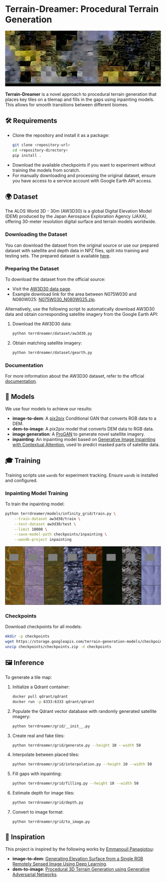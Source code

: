 # Terrain-Dreamer: Procedural Terrain Generation


![banner](docs/banner.jpg)

**Terrain-Dreamer** is a novel approach to procedural terrain generation that places key tiles on a tilemap and fills in the gaps using inpainting models. This allows for smooth transitions between different biomes.

## 🛠️ Requirements

- Clone the repository and install it as a package:
  ```bash
  git clone <repository-url>
  cd <repository-directory>
  pip install .
  ```
- Download the available checkpoints if you want to experiment without training the models from scratch.
- For manually downloading and processing the original dataset, ensure you have access to a service account with Google Earth API access.

## 🌍 Dataset

The ALOS World 3D - 30m (AW3D30) is a global Digital Elevation Model (DEM) produced by the Japan Aerospace Exploration Agency (JAXA), offering 30-meter resolution digital surface and terrain models worldwide.

### Downloading the Dataset

You can download the dataset from the original source or use our prepared dataset with satellite and depth data in NPZ files, split into training and testing sets. The prepared dataset is available [here](https://storage.googleapis.com/terrain-generation-models/AW3D30.zip).

### Preparing the Dataset

To download the dataset from the official source:
- Visit the [AW3D30 data page](https://www.eorc.jaxa.jp/ALOS/en/aw3d30/data/index.htm).
- Example download link for the area between N075W030 and N080W025: [N075W030_N080W025.zip](https://www.eorc.jaxa.jp/ALOS/aw3d30/data/release_v2012/N075W030_N080W025.zip).

Alternatively, use the following script to automatically download AW3D30 data and obtain corresponding satellite imagery from the Google Earth API:
1. Download the AW3D30 data:
    ```bash
    python terrdreamer/dataset/aw3d30.py
    ```
2. Obtain matching satellite imagery:
    ```bash
    python terrdreamer/dataset/gearth.py
    ```

### Documentation

For more information about the AW3D30 dataset, refer to the official [documentation](https://www.eorc.jaxa.jp/ALOS/en/aw3d30/aw3d30v3.2_product_e_e1.0.pdf).


## 🧠 Models

We use four models to achieve our results:
- **image-to-dem**: A [pix2pix](https://arxiv.org/abs/1611.07004) Conditional GAN that converts RGB data to a DEM.
- **dem-to-image**: A pix2pix model that converts DEM data to RGB data.
- **image generation**: A [ProGAN](https://arxiv.org/abs/1710.10196) to generate novel satellite imagery.
- **inpainting**: An inpainting model based on [Generative Image Inpainting with Contextual Attention](https://arxiv.org/abs/1801.07892), used to predict masked parts of satellite data.

## 🎓 Training

Training scripts use `wandb` for experiment tracking. Ensure `wandb` is installed and configured.

### Inpainting Model Training

To train the inpainting model:
```bash
python terrdreamer/models/infinity_grid/train.py \
    --train-dataset aw3d30/train \
    --test-dataset aw3d30/test \
    --limit 10000 \
    --save-model-path checkpoints/inpainting \
    --wandb-project inpainting
```

![inpainting](docs/epoch_200.png)

### Checkpoints

Download checkpoints for all models:
```bash
mkdir -p checkpoints
wget https://storage.googleapis.com/terrain-generation-models/checkpoints.zip -P checkpoints
unzip checkpoints/checkpoints.zip -d checkpoints
```

## 🖼️ Inference

To generate a tile map:
1. Initialize a Qdrant container:
    ```bash
    docker pull qdrant/qdrant
    docker run -p 6333:6333 qdrant/qdrant
    ```
2. Populate the Qdrant vector database with randomly generated satellite imagery:
    ```bash
    python terrdreamer/grid/__init__.py
    ```
3. Create real and fake tiles:
    ```bash
    python terrdreamer/grid/generate.py --height 10 --width 50
    ```
4. Interpolate between placed tiles:
    ```bash
    python terrdreamer/grid/interpolation.py --height 10 --width 50
    ```
5. Fill gaps with inpainting:
    ```bash
    python terrdreamer/grid/filling.py --height 10 --width 50
    ```
6. Estimate depth for image tiles:
    ```bash
    python terrdreamer/grid/depth.py
    ```
7. Convert to image format:
    ```bash
    python terrdreamer/grid/to_image.py
    ```

## 🌟 Inspiration

This project is inspired by the following works by [Emmanouil Panagiotou](https://github.com/Panagiotou):
- **image-to-dem**: [Generating Elevation Surface from a Single RGB Remotely Sensed Image Using Deep Learning](https://github.com/Panagiotou/ImageToDEM).
- **dem-to-image**: [Procedural 3D Terrain Generation using Generative Adversarial Networks](https://github.com/Panagiotou/Procedural3DTerrain).